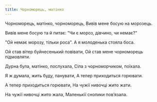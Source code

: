 ```yaml
---
title: Чорноморець, матінко
---
```

Чорноморець, матінко, чорноморець,
Вивів мене босую на морозець.

Вивів мене босую та й питає:
"Чи є мороз, дівчино, чи немає?"

"Ой немає морозу, тільки роса".
А я молоденька стояла боса.

Ой став вітер буйнесенький повівати,
Ой став мене чорноморець підмовляти.

Дурна була, матінко, послухала,
Сіла з чорноморчиком, поїхала.

Я ж думала, жить буду, панувати,
А тепер приходиться горювати.

А тепер приходиться горювати,
На чужії нивочці жито жати.

На чужії нивочці жито жала,
Маленькії снопики пов’язала.
